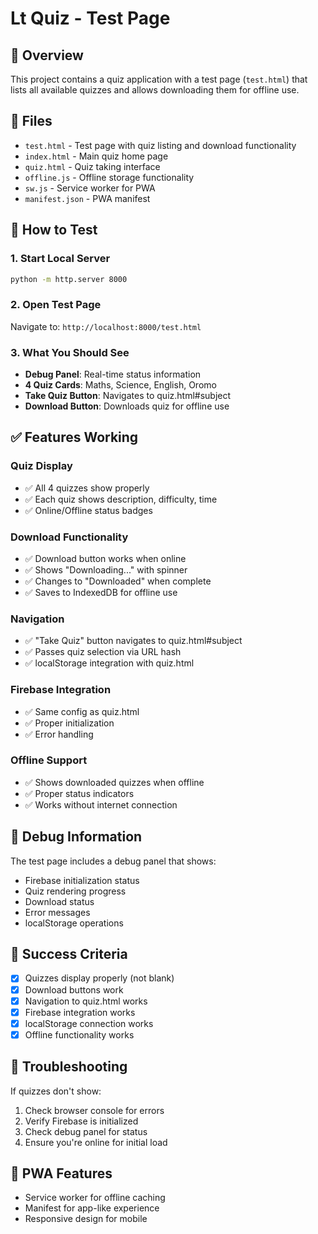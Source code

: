 # Lt Quiz - Test Page

## 🎯 Overview
This project contains a quiz application with a test page (`test.html`) that lists all available quizzes and allows downloading them for offline use.

## 📁 Files
- `test.html` - Test page with quiz listing and download functionality
- `index.html` - Main quiz home page
- `quiz.html` - Quiz taking interface
- `offline.js` - Offline storage functionality
- `sw.js` - Service worker for PWA
- `manifest.json` - PWA manifest

## 🚀 How to Test

### 1. Start Local Server
```bash
python -m http.server 8000
```

### 2. Open Test Page
Navigate to: `http://localhost:8000/test.html`

### 3. What You Should See
- **Debug Panel**: Real-time status information
- **4 Quiz Cards**: Maths, Science, English, Oromo
- **Take Quiz Button**: Navigates to quiz.html#subject
- **Download Button**: Downloads quiz for offline use

## ✅ Features Working

### Quiz Display
- ✅ All 4 quizzes show properly
- ✅ Each quiz shows description, difficulty, time
- ✅ Online/Offline status badges

### Download Functionality
- ✅ Download button works when online
- ✅ Shows "Downloading..." with spinner
- ✅ Changes to "Downloaded" when complete
- ✅ Saves to IndexedDB for offline use

### Navigation
- ✅ "Take Quiz" button navigates to quiz.html#subject
- ✅ Passes quiz selection via URL hash
- ✅ localStorage integration with quiz.html

### Firebase Integration
- ✅ Same config as quiz.html
- ✅ Proper initialization
- ✅ Error handling

### Offline Support
- ✅ Shows downloaded quizzes when offline
- ✅ Proper status indicators
- ✅ Works without internet connection

## 🔧 Debug Information
The test page includes a debug panel that shows:
- Firebase initialization status
- Quiz rendering progress
- Download status
- Error messages
- localStorage operations

## 🎉 Success Criteria
- [x] Quizzes display properly (not blank)
- [x] Download buttons work
- [x] Navigation to quiz.html works
- [x] Firebase integration works
- [x] localStorage connection works
- [x] Offline functionality works

## 🐛 Troubleshooting
If quizzes don't show:
1. Check browser console for errors
2. Verify Firebase is initialized
3. Check debug panel for status
4. Ensure you're online for initial load

## 📱 PWA Features
- Service worker for offline caching
- Manifest for app-like experience
- Responsive design for mobile 